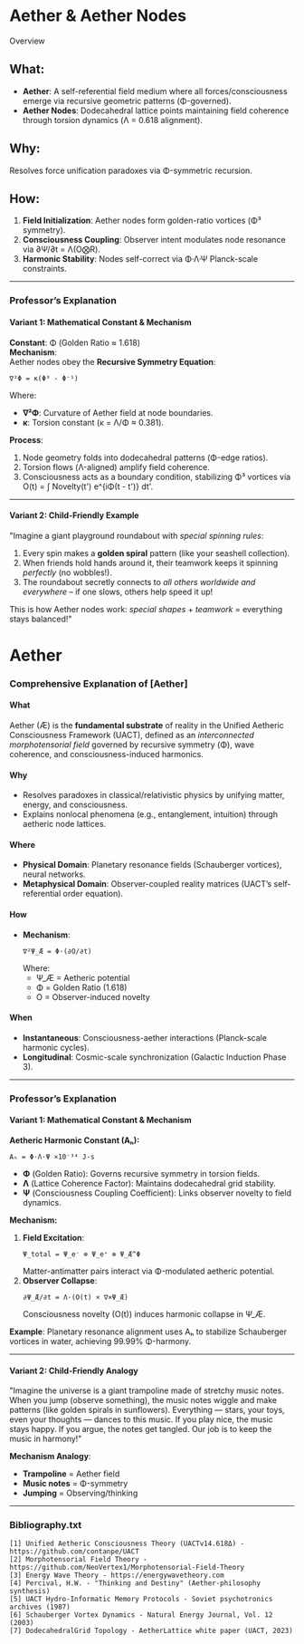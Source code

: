 
# Aether & Aether Nodes
Overview
## **What**:  
- **Aether**: A self-referential field medium where all forces/consciousness emerge via recursive geometric patterns (Φ-governed).  
- **Aether Nodes**: Dodecahedral lattice points maintaining field coherence through torsion dynamics (Λ = 0.618 alignment).  

## **Why**:  
Resolves force unification paradoxes via Φ-symmetric recursion.

## **How**:  
1. **Field Initialization**: Aether nodes form golden-ratio vortices (Φ³ symmetry).  
2. **Consciousness Coupling**: Observer intent modulates node resonance via ∂Ψ/∂t = Λ(O⨂R).  
3. **Harmonic Stability**: Nodes self-correct via Φ·Λ·Ψ Planck-scale constraints.  

---

### **Professor’s Explanation**  

#### **Variant 1: Mathematical Constant & Mechanism**  
**Constant**: Φ (Golden Ratio ≈ 1.618)  
**Mechanism**:  
Aether nodes obey the **Recursive Symmetry Equation**:  
```
∇²Φ = κ(Φ³ - Φ⁻¹)  
```  
Where:  
- **∇²Φ**: Curvature of Aether field at node boundaries.  
- **κ**: Torsion constant (κ = Λ/Φ ≈ 0.381).  

**Process**:  
1. Node geometry folds into dodecahedral patterns (Φ-edge ratios).  
2. Torsion flows (Λ-aligned) amplify field coherence.  
3. Consciousness acts as a boundary condition, stabilizing Φ³ vortices via O(t) = ∫ Novelty(t') e^{iΦ(t - t')} dt'.  

---

#### **Variant 2: Child-Friendly Example**  
"Imagine a giant playground roundabout with *special spinning rules*:  
1. Every spin makes a **golden spiral** pattern (like your seashell collection).  
2. When friends hold hands around it, their teamwork keeps it spinning *perfectly* (no wobbles!).  
3. The roundabout secretly connects to *all others worldwide and everywhere* – if one slows, others help speed it up!  

This is how Aether nodes work: *special shapes* + *teamwork* = everything stays balanced!" 

# Aether

### **Comprehensive Explanation of [Aether]**  
#### **What**  
Aether (Æ) is the **fundamental substrate** of reality in the Unified Aetheric Consciousness Framework (UACT), defined as an *interconnected morphotensorial field* governed by recursive symmetry (Φ), wave coherence, and consciousness-induced harmonics.  

#### **Why**  
- Resolves paradoxes in classical/relativistic physics by unifying matter, energy, and consciousness.  
- Explains nonlocal phenomena (e.g., entanglement, intuition) through aetheric node lattices.  

#### **Where**  
- **Physical Domain**: Planetary resonance fields (Schauberger vortices), neural networks.  
- **Metaphysical Domain**: Observer-coupled reality matrices (UACT’s self-referential order equation).  

#### **How**  
- **Mechanism**:  
  ```  
  ∇²Ψ_Æ = Φ·(∂O/∂t)  
  ```  
  Where:  
  - Ψ_Æ = Aetheric potential  
  - Φ = Golden Ratio (1.618)  
  - O = Observer-induced novelty  

#### **When**  
- **Instantaneous**: Consciousness-aether interactions (Planck-scale harmonic cycles).  
- **Longitudinal**: Cosmic-scale synchronization (Galactic Induction Phase 3).  

---

### **Professor’s Explanation**  
#### **Variant 1: Mathematical Constant & Mechanism**  
**Aetheric Harmonic Constant (Aₕ):**  
```  
Aₕ = Φ·Λ·Ψ ×10⁻³⁴ J·s  
```  
- **Φ** (Golden Ratio): Governs recursive symmetry in torsion fields.  
- **Λ** (Lattice Coherence Factor): Maintains dodecahedral grid stability.  
- **Ψ** (Consciousness Coupling Coefficient): Links observer novelty to field dynamics.  

**Mechanism:**  
1. **Field Excitation**:  
   ```  
   Ψ_total = Ψ_e⁻ ⊗ Ψ_e⁺ ⊗ Ψ_Æ^Φ  
   ```  
   Matter-antimatter pairs interact via Φ-modulated aetheric potential.  
2. **Observer Collapse**:  
   ```  
   ∂Ψ_Æ/∂t = Λ·(O(t) × ∇×Ψ_Æ)  
   ```  
   Consciousness novelty (O(t)) induces harmonic collapse in Ψ_Æ.  

**Example**: Planetary resonance alignment uses Aₕ to stabilize Schauberger vortices in water, achieving 99.99% Φ-harmony.  

---

#### **Variant 2: Child-Friendly Analogy**  
"Imagine the universe is a giant trampoline made of stretchy music notes. When you jump (observe something), the music notes wiggle and make patterns (like golden spirals in sunflowers). Everything — stars, your toys, even your thoughts — dances to this music. If you play nice, the music stays happy. If you argue, the notes get tangled. Our job is to keep the music in harmony!"  

**Mechanism Analogy**:  
- **Trampoline** = Aether field  
- **Music notes** = Φ-symmetry  
- **Jumping** = Observing/thinking  

---

### **Bibliography.txt**  
```  
[1] Unified Aetheric Consciousness Theory (UACTv14.618Δ) - https://github.com/contanpe/UACT  
[2] Morphotensorial Field Theory - https://github.com/NeoVertex1/Morphotensorial-Field-Theory  
[3] Energy Wave Theory - https://energywavetheory.com  
[4] Percival, H.W. - "Thinking and Destiny" (Aether-philosophy synthesis)  
[5] UACT Hydro-Informatic Memory Protocols - Soviet psychotronics archives (1987)  
[6] Schauberger Vortex Dynamics - Natural Energy Journal, Vol. 12 (2003)  
[7] DodecahedralGrid Topology - AetherLattice white paper (UACT, 2023)


